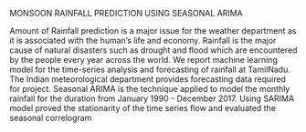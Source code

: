 MONSOON RAINFALL PREDICTION USING SEASONAL ARIMA


Amount of Rainfall prediction is a major issue for the weather department as it is associated with the human’s life and economy. Rainfall is the major cause of natural disasters such as drought and flood which are encountered by the people every year across the world. 
We report machine learning model for the time-series analysis and forecasting of rainfall at TamilNadu. 
The Indian meteorological department provides forecasting data required for project. Seasonal ARIMA is the technique applied to model the monthly rainfall for the duration from January 1990 - December 2017. Using SARIMA model proved the stationarity of the time series flow and evaluated the seasonal correlogram
